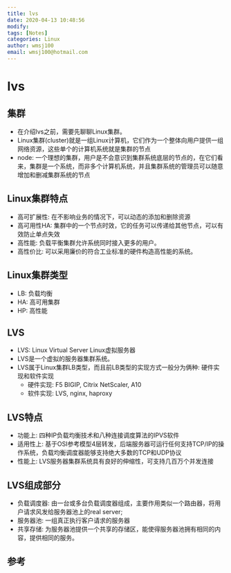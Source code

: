 ```yaml
---
title: lvs
date: 2020-04-13 10:48:56
modify: 
tags: [Notes]
categories: Linux
author: wmsj100
email: wmsj100@hotmail.com
---
```


# lvs

## 集群

- 在介绍lvs之前，需要先聊聊Linux集群。
- Linux集群(cluster)就是一组Linux计算机，它们作为一个整体向用户提供一组网络资源，这些单个的计算机系统就是集群的节点
- node: 一个理想的集群，用户是不会意识到集群系统底层的节点的，在它们看来，集群是一个系统，而非多个计算机系统，并且集群系统的管理员可以随意增加和删减集群系统的节点

## Linux集群特点

- 高可扩展性: 在不影响业务的情况下，可以动态的添加和删除资源
- 高可用性HA: 集群中的一个节点时效，它的任务可以传递给其他节点，可以有效防止单点失效
- 高性能: 负载平衡集群允许系统同时接入更多的用户。
- 高性价比: 可以采用廉价的符合工业标准的硬件构造高性能的系统。

## Linux集群类型

- LB: 负载均衡
- HA: 高可用集群
- HP: 高性能

## LVS

- LVS: Linux Virtual Server Linux虚拟服务器
- LVS是一个虚拟的服务器集群系统。
- LVS属于Linux集群LB类型，而且前LB类型的实现方式一般分为俩种: 硬件实现和软件实现
	- 硬件实现: F5 BIGIP, Citrix NetScaler, A10
	- 软件实现: LVS, nginx, haproxy

## LVS特点

- 功能上: 四种IP负载均衡技术和八种连接调度算法的IPVS软件
- 适用性上: 基于OSI参考模型4层转发，后端服务器可运行任何支持TCP/IP的操作系统，负载均衡调度器能够支持绝大多数的TCP和UDP协议
- 性能上: LVS服务器集群系统具有良好的伸缩性，可支持几百万个并发连接

## LVS组成部分

- 负载调度器: 由一台或多台负载调度器组成，主要作用类似一个路由器，将用户请求风发给服务器池上的real server;
- 服务器池: 一组真正执行客户请求的服务器
- 共享存储: 为服务器池提供一个共享的存储区，能使得服务器池拥有相同的内容，提供相同的服务。

## 参考

